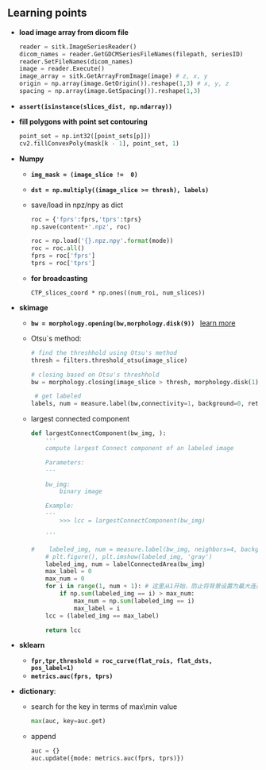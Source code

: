## Learning points 

* **load image array from dicom file**

  ```python
  reader = sitk.ImageSeriesReader()
  dicom_names = reader.GetGDCMSeriesFileNames(filepath, seriesID)
  reader.SetFileNames(dicom_names)
  image = reader.Execute()
  image_array = sitk.GetArrayFromImage(image) # z, x, y
  origin = np.array(image.GetOrigin()).reshape(1,3) # x, y, z
  spacing = np.array(image.GetSpacing()).reshape(1,3)
  ```



* **```assert(isinstance(slices_dist, np.ndarray))```**



* **fill polygons with point set contouring**

  ```python
  point_set = np.int32([point_sets[p]])
  cv2.fillConvexPoly(mask[k - 1], point_set, 1)
  ```



* **Numpy**

  * **```img_mask = (image_slice !=  0)```** 

  * **```dst = np.multiply((image_slice >= thresh), labels)```**

  * save/load in npz/npy as dict

    ```python
    roc = {'fprs':fprs,'tprs':tprs}
    np.save(content+'.npz', roc)
    ```

    ```python
    roc = np.load('{}.npz.npy'.format(mode))
    roc = roc.all()
    fprs = roc['fprs']
    tprs = roc['tprs']
    ```

  * **for broadcasting**

    ```CTP_slices_coord * np.ones((num_roi, num_slices))```



* **skimage**

  * **```bw = morphology.opening(bw,morphology.disk(9)) ```** [learn more](<https://www.cnblogs.com/denny402/p/5132677.html>)

  * Otsu`s method: 

    ```python
    # find the threshhold using Otsu's method
    thresh = filters.threshold_otsu(image_slice)
    
    # closing based on Otsu's threshhold
    bw = morphology.closing(image_slice > thresh, morphology.disk(1))
    
     # get labeled
    labels, num = measure.label(bw,connectivity=1, background=0, return_num=True)
    ```

  * largest connected component

    ```python
    def largestConnectComponent(bw_img, ):
        '''
        compute largest Connect component of an labeled image
    
        Parameters:
        ---
    
        bw_img:
            binary image
    
        Example:
        ---
            >>> lcc = largestConnectComponent(bw_img)
    
        '''
    
    #    labeled_img, num = measure.label(bw_img, neighbors=4, background=0, return_num=True)    
        # plt.figure(), plt.imshow(labeled_img, 'gray')
        labeled_img, num = labelConnectedArea(bw_img)
        max_label = 0
        max_num = 0
        for i in range(1, num + 1): # 这里从1开始，防止将背景设置为最大连通域
            if np.sum(labeled_img == i) > max_num:
                max_num = np.sum(labeled_img == i)
                max_label = i
        lcc = (labeled_img == max_label)
    
        return lcc
    ```



* **sklearn**
  * **```fpr,tpr,threshold = roc_curve(flat_rois, flat_dsts, pos_label=1)```**
  * **```metrics.auc(fprs, tprs)```**



* **dictionary**:

  * search for the key in terms of  max\min value

    ```python
    max(auc, key=auc.get)
    ```

  * append

    ```python
    auc = {}
    auc.update({mode: metrics.auc(fprs, tprs)})
    ```

    